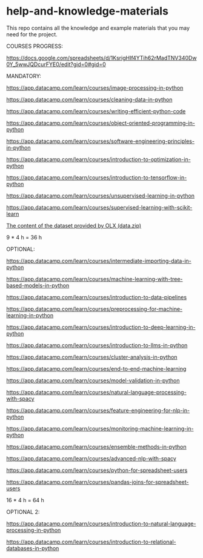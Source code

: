 # help-and-knowledge-materials
This repo contains all the knowledge and example materials that you may need for the project.

COURSES  PROGRESS:

https://docs.google.com/spreadsheets/d/1KsrigHIf4YTih62rMadTNV340Dw0Y_5wwJQDcurFYE0/edit?gid=0#gid=0

MANDATORY:

https://app.datacamp.com/learn/courses/image-processing-in-python

https://app.datacamp.com/learn/courses/cleaning-data-in-python

https://app.datacamp.com/learn/courses/writing-efficient-python-code

https://app.datacamp.com/learn/courses/object-oriented-programming-in-python

https://app.datacamp.com/learn/courses/software-engineering-principles-in-python

https://app.datacamp.com/learn/courses/introduction-to-optimization-in-python

https://app.datacamp.com/learn/courses/introduction-to-tensorflow-in-python

https://app.datacamp.com/learn/courses/unsupervised-learning-in-python

https://app.datacamp.com/learn/courses/supervised-learning-with-scikit-learn

[The content of the dataset provided by OLX (data.zip)](https://docs.google.com/document/d/1L-y5C32-TJTc5_ETnHEbjj4xly6vgyUVXaDRNOaOYSQ/edit)

9 * 4 h = 36 h

OPTIONAL:

https://app.datacamp.com/learn/courses/intermediate-importing-data-in-python

https://app.datacamp.com/learn/courses/machine-learning-with-tree-based-models-in-python

https://app.datacamp.com/learn/courses/introduction-to-data-pipelines

https://app.datacamp.com/learn/courses/preprocessing-for-machine-learning-in-python

https://app.datacamp.com/learn/courses/introduction-to-deep-learning-in-python

https://app.datacamp.com/learn/courses/introduction-to-llms-in-python

https://app.datacamp.com/learn/courses/cluster-analysis-in-python

https://app.datacamp.com/learn/courses/end-to-end-machine-learning

https://app.datacamp.com/learn/courses/model-validation-in-python

https://app.datacamp.com/learn/courses/natural-language-processing-with-spacy

https://app.datacamp.com/learn/courses/feature-engineering-for-nlp-in-python

https://app.datacamp.com/learn/courses/monitoring-machine-learning-in-python

https://app.datacamp.com/learn/courses/ensemble-methods-in-python

https://app.datacamp.com/learn/courses/advanced-nlp-with-spacy

https://app.datacamp.com/learn/courses/python-for-spreadsheet-users

https://app.datacamp.com/learn/courses/pandas-joins-for-spreadsheet-users

16 * 4 h = 64 h

OPTIONAL 2:

https://app.datacamp.com/learn/courses/introduction-to-natural-language-processing-in-python

https://app.datacamp.com/learn/courses/introduction-to-relational-databases-in-python
